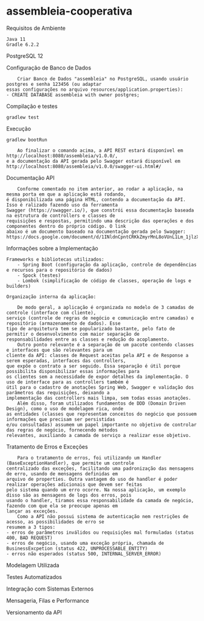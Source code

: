 # assembleia-cooperativa

Requisitos de Ambiente
	
	Java 11
	Gradle 6.2.2
  PostgreSQL 12
 
Configuração de Banco de Dados

		Criar Banco de Dados "assembleia" no PostgreSQL, usando usuário postgres e senha 123456 (ou adaptar  
	essas configurações no arquivo resources/application.properties):
    - CREATE DATABASE assembleia with owner postgres;

Compilação e testes

	gradlew test

Execução

	gradlew bootRun
	
		Ao finalizar o comando acima, a API REST estará disponível em http://localhost:8080/assembleia/v1.0.0/, 
	e a documentação da API gerada pelo Swagger estará disponível em 
	http://localhost:8080/assembleia/v1.0.0/swagger-ui.html#/


Documentação API

		Conforme comentado no item anterior, ao rodar a aplicação, na mesma porta em que a aplicação está rodando,
	é disponibilizada uma página HTML, contendo a documentação da API. Isso é ralizado fazendo uso da ferramenta 
	Swagger (https://swagger.io/), que constrói essa documentação baseada na estrutura de controllers e classes de 
	requisições e respostas, permitindo uma descrição das operações e dos componentes dentro do próprio código. O link
	abaixo é um documento baseado na documentação gerada pelo Swagger:
	https://docs.google.com/document/d/1INldnCpntCRKkZmyrMnL8oVUnL1Lm_1jlzXHjsaXxGY
	
Informações sobre a Implementação

	Frameworks e bibliotecas utilizados: 
		- Spring Boot (configuração da aplicação, controle de dependências e recursos para o repositório de dados) 
		- Spock (testes)
		- Lombok (simplificação de código de classes, operação de logs e builders)
		
	Organização interna da aplicação:
	
		De modo geral, a aplicação é organizada no modelo de 3 camadas de controle (interface com cliente), 
	serviço (controle de regras de negócio e comunicação entre camadas) e repositório (armazenamento de dados). Esse 
	tipo de arquitetura tem se popularizado bastante, pelo fato de permitir o desenvolvimento com maior separação de 			responsabilidades entre as classes e redução do acoplamento.
		Outro ponto relevante é a separação de um pacote contendo classes e interfaces que são relevantes para um
	cliente da API: classes de Request aceitas pela API e de Response a serem esperadas, interfaces das controllers, 
	que expõe o contrato a ser seguido. Essa separação é útil porque possibilita disponibilizar essas informações para 
	os clientes sem a necessidade de expor detalhes da implementação. O uso de interface para as controllers também é 
	útil para o cadastro de anotações Spring Web, Swagger e validação dos parâmetros das requisições, deixando a
	implementação das controllers mais limpa, sem todas essas anotações.
		Além disso, foram utilizados fundamentos de DDD (Domain Driven Design), como o uso de modelagem rica, onde 
	as entidades (classes que representam conceitos do negócio que possuem informações que precisam ser persistidas 
	e/ou consultadas) assumem um papel importante no objetivo de controlar das regras de negócio, fornecendo métodos 
	relevantes, auxiliando a camada de serviço a realizar esse objetivo.
		
Tratamento de Erros e Exceções

		Para o tratamento de erros, foi utilizando um Handler (BaseExceptionHandler), que permite um controle 
	centralizado das exceções, facilitando uma padronização das mensagens de erro, usando de mensagens definidas em
	arquivo de properties. Outra vantagem do uso de handler é poder realizar operações adicionais que devem ser feitas
	pelo sistema quando um erro ocorre. Na nossa aplicação, um exemplo disso são as mensagens de logs dos erros, pois
	usando o handler, tiramos essa responsabilidade da camada de negócio, fazendo com que ela se preocupe apenas em
	lançar as exceções.
		Como a API não possui sistema de autenticação nem restrições de acesso, as possibilidades de erro se 
	resumem a 3 tipos:
	- erros de parâmetros inválidos ou requisições mal formuladas (status 400, BAD REQUEST)
	- erros de negócio, usando uma exceção própria, chamada de BusinessExcpetion (status 422, UNPROCESSABLE_ENTITY)
	- erros não esperados (status 500, INTERNAL_SERVER_ERROR)
	
Modelagem Utilizada

Testes Automatizados

Integração com Sistemas Externos

Mensageria, Filas e Performance

Versionamento da API



	
